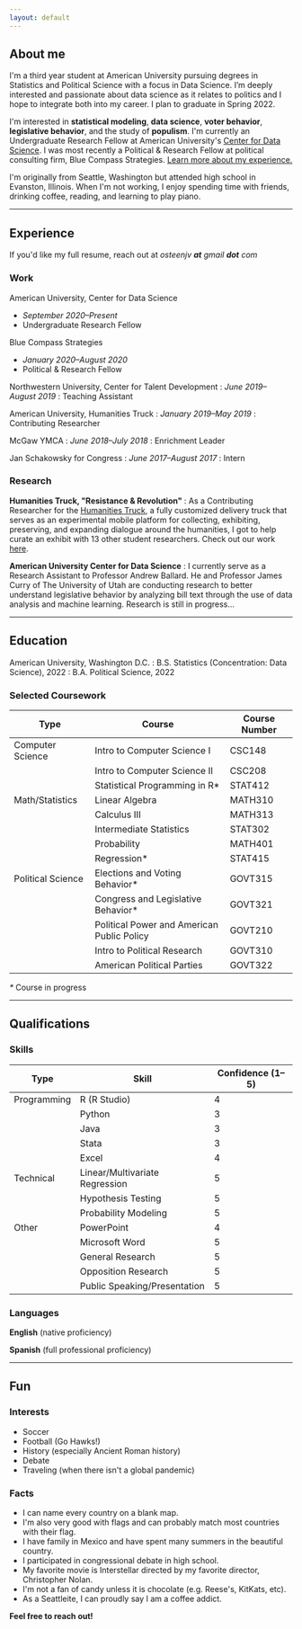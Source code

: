 ```yaml
---
layout: default
---
```

## About me
I'm a third year student at American University pursuing degrees in Statistics and Political Science with a focus in Data Science. I’m deeply interested and passionate about data science as it relates to politics and I hope to integrate both into my career. I plan to graduate in Spring 2022.

I'm interested in **statistical modeling**, **data science**, **voter behavior**, **legislative behavior**, and the study of **populism**. I'm currently an Undergraduate Research Fellow at American University's [Center for Data Science](https://www.american.edu/spa/data-science/index.cfm). I was most recently a Political & Research Fellow at political consulting firm, Blue Compass Strategies. [Learn more about my experience.](./#experience)

I'm originally from Seattle, Washington but attended high school in Evanston, Illinois. When I'm not working, I enjoy spending time with friends, drinking coffee, reading, and learning to play piano.

---

## Experience
If you'd like my full resume, reach out at *osteenjv **at** gmail **dot** com*

### Work
American University, Center for Data Science 
* _September 2020–Present_
* Undergraduate Research Fellow    

Blue Compass Strategies 
* _January 2020–August 2020_
* Political & Research Fellow    

Northwestern University, Center for Talent Development
: _June 2019–August 2019_
: Teaching Assistant    

American University, Humanities Truck
: _January 2019–May 2019_
: Contributing Researcher    

McGaw YMCA
: _June 2018–July 2018_
: Enrichment Leader    

Jan Schakowsky for Congress
: _June 2017–August 2017_
: Intern

### Research

**Humanities Truck, "Resistance & Revolution"**
: As a Contributing Researcher for the [Humanities Truck](http://humanitiestruck.com), a fully customized delivery truck that serves as an experimental mobile platform for collecting, exhibiting, preserving, and expanding dialogue around the humanities, I got to help curate an exhibit with 13 other student researchers. Check out our work [here](http://humanitiestruck.com/resistance-revolution/).   

**American University Center for Data Science**
: I currently serve as a Research Assistant to Professor Andrew Ballard. He and Professor James Curry of The University of Utah are conducting research to better understand legislative behavior by analyzing bill text through the use of data analysis and machine learning. Research is still in progress... 

***


## Education

American University, Washington D.C. 
: B.S. Statistics (Concentration: Data Science), 2022
: B.A. Political Science, 2022

### Selected Coursework

| Type             | Course                                                | Course Number        |
|------------------|-------------------------------------------------------|----------------------|
| Computer Science | Intro to Computer Science I                           | CSC148               |
|                  | Intro to Computer Science II						   | CSC208               |
|                  | Statistical Programming in R*                         | STAT412              |
| Math/Statistics  | Linear Algebra                                        | MATH310              |
|                  | Calculus III						                   | MATH313              |
|                  | Intermediate Statistics							   | STAT302              |
|                  | Probability                                           | MATH401              |
|                  | Regression*                                           | STAT415              |
| Political Science| Elections and Voting Behavior*                        | GOVT315              |
|                  | Congress and Legislative Behavior*                    | GOVT321              |
|                  | Political Power and American Public Policy            | GOVT210              |
|                  | Intro to Political Research                           | GOVT310              |
|                  | American Political Parties                            | GOVT322              |

_*_ Course in progress

***

## Qualifications

### Skills

| Type             | Skill                                       | Confidence (1–5)  |
|------------------|---------------------------------------------|-------------------|
| Programming      | R (R Studio)                                | 4                 |
|                  | Python               		                 | 3                 |
|                  | Java                    		             | 3                 |
|                  | Stata                                       | 3                 |
|                  | Excel                                       | 4                 |
| Technical        | Linear/Multivariate Regression              | 5                 |
|                  | Hypothesis Testing                          | 5                 |
|                  | Probability Modeling                        | 5                 |
| Other            | PowerPoint                                  | 4                 |
|                  | Microsoft Word				                 | 5                 |
|                  | General Research                            | 5                 |
|                  | Opposition Research                         | 5                 |
|                  | Public Speaking/Presentation                | 5                 |

### Languages

**English** (native proficiency)

**Spanish** (full professional proficiency)

***

## Fun 
### Interests

* Soccer
* Football (Go Hawks!)
* History (especially Ancient Roman history)
* Debate
* Traveling (when there isn't a global pandemic)

### Facts

* I can name every country on a blank map.
* I'm also very good with flags and can probably match most countries with their flag.
* I have family in Mexico and have spent many summers in the beautiful country.  
* I participated in congressional debate in high school. 
* My favorite movie is Interstellar directed by my favorite director, Christopher Nolan. 
* I'm not a fan of candy unless it is chocolate (e.g. Reese's, KitKats, etc).
* As a Seattleite, I can proudly say I am a coffee addict. 



**Feel free to reach out!**
